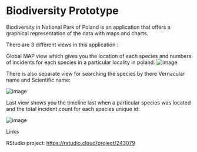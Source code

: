 # Biodiversity Prototype

Biodiversity in National Park of Poland is an application that offers a graphical representation of the data with maps and charts.

There are 3 different views in this application :

Global MAP view which gives you the location of each species and  numbers of incidents for each species in a particular locality in poland. 
![image](https://user-images.githubusercontent.com/20333648/170694684-519567ed-7e4d-40c1-a9bf-6bc8e8dad6ad.png)

There is also separate view for searching the species by there Vernacular name and Scientific name:

![image](https://user-images.githubusercontent.com/20333648/170695273-517575d2-c4e0-4bec-b13b-c19ff5a31bd0.png)

Last view shows you the timeline last when a particular species was located and the total incident count for each species unique id:

![image](https://user-images.githubusercontent.com/20333648/170695730-cb7c6979-3881-41e6-a1fb-6dfeceaa393d.png)


Links

RStudio project: [https://rstudio.cloud/project/243079 ](https://2xf83y-nitish-kumar.shinyapps.io/biodiversity/?_ga=2.262959237.801385316.1653629930-145835296.1653481373)
